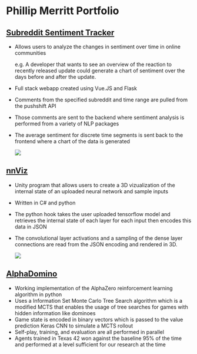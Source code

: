 # Phillip Merritt Portfolio

## [Subreddit Sentiment Tracker](https://github.com/PhillipMerritt/SubredditSentimentTracker)
* Allows users to analyze the changes in sentiment over time in online communities

  e.g. A developer that wants to see an overview of the reaction to recently released update could generate a chart of sentiment over the days before and after the update.
* Full stack webapp created using Vue.JS and Flask
* Comments from the specified subreddit and time range are pulled from the pushshift API
* Those comments are sent to the backend where sentiment analysis is performed from a variety of NLP packages
* The average sentiment for discrete time segments is sent back to the frontend where a chart of the data is generated

  ![](https://github.com/PhillipMerritt/PhillipMerritt/blob/main/images/subredditsentimentdemo.gif)
  

## [nnViz](https://github.com/PhillipMerritt/nn_viz)
* Unity program that allows users to create a 3D vizualization of the internal state of an uploaded neural network and sample inputs
* Written in C# and python
* The python hook takes the user uploaded tensorflow model and retrieves the internal state of each layer for each input then encodes this data in JSON
* The convolutional layer activations and a sampling of the dense layer connections are read from the JSON encoding and rendered in 3D.

  ![](https://github.com/PhillipMerritt/PhillipMerritt/blob/main/images/nnViz_demo_edited.gif)

## [AlphaDomino](https://github.com/PhillipMerritt/Alpha_Domino)
* Working implementation of the AlphaZero reinforcement learning algorithm in python
* Uses a Information Set Monte Carlo Tree Search algorithm which is a modified MCTS that enables the usage of tree searches for games with hidden information like dominoes
* Game state is encoded in binary vectors which is passed to the value prediction Keras CNN to simulate a MCTS rollout
* Self-play, training, and evaluation are all performed in parallel
* Agents trained in Texas 42 won against the baseline 95% of the time and performed at a level sufficient for our research at the time
